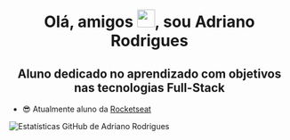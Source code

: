 <h1 align="center">Olá, amigos <img src = "https://raw.githubusercontent.com/kaueMarques/kaueMarques/master/hi.gif" width="32px" height="32px">, sou Adriano Rodrigues </h1>

<h2 align="center"> Aluno dedicado no aprendizado com objetivos nas tecnologias Full-Stack </h2>

- 😎 Atualmente aluno da [Rocketseat](https://github.com/Rocketseat)
  


![Estatísticas GitHub de Adriano Rodrigues](https://github-readme-stats.vercel.app/api?username=Adrianopvh&show_icons=true&theme=escuro)



<!--****
**Adrianopvh/Adrianopvh** is a ✨ _special_ ✨ repository because its `README.md` (this file) appears on your GitHub profile.

Here are some ideas to get you started:

- 🔭 I’m currently working on ...
- 🌱 I’m currently learning ...
- 👯 I’m looking to collaborate on ...
- 🤔 I’m looking for help with ...
- 💬 Ask me about ...
- 📫 How to reach me: ...
- 😄 Pronouns: ...
- ⚡ Fun fact: ...
-->